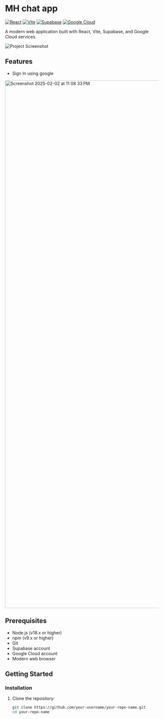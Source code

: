 # MH chat app

[![React](https://img.shields.io/badge/React-20232A?style=for-the-badge&logo=react&logoColor=61DAFB)](https://reactjs.org/)
[![Vite](https://img.shields.io/badge/Vite-B73BFE?style=for-the-badge&logo=vite&logoColor=FFD62E)](https://vitejs.dev/)
[![Supabase](https://img.shields.io/badge/Supabase-3ECF8E?style=for-the-badge&logo=supabase&logoColor=white)](https://supabase.com/)
[![Google Cloud](https://img.shields.io/badge/Google_Cloud-4285F4?style=for-the-badge&logo=google-cloud&logoColor=white)](https://cloud.google.com/)

A modern web application built with React, Vite, Supabase, and Google Cloud services.

![Project Screenshot](./screenshot.png)

## Features
- Sign In using google
<img width="1728" alt="Screenshot 2025-02-02 at 11 08 33 PM" src="https://github.com/user-attachments/assets/3b508e44-f7c6-4c74-8d0e-31e8a449f72d" />



## Prerequisites

- Node.js (v18.x or higher)
- npm (v9.x or higher)
- Git
- Supabase account
- Google Cloud account
- Modern web browser

## Getting Started

### Installation

1. Clone the repository:
   ```bash
   git clone https://github.com/your-username/your-repo-name.git
   cd your-repo-name

